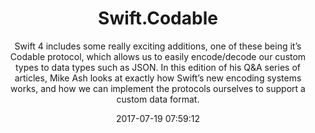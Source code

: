 ---
title: "Swift.Codable"
subtitle: "Swift 4 includes some really exciting additions, one of these being it’s Codable protocol, which allows us to easily encode/decode our custom types to data types such as JSON. In this edition of his Q&A series of articles, Mike Ash looks at exactly how Swift’s new encoding systems works, and how we can implement the protocols ourselves to support a custom data format."
tags: ["swift4","codable"]
link: "https://www.mikeash.com/pyblog/friday-qa-2017-07-14-swiftcodable.html"
date: "2017-07-19 07:59:12"
---